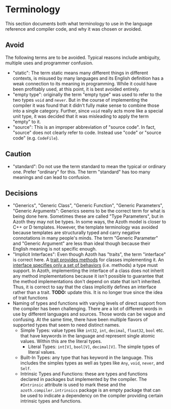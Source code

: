 # Terminology

This section documents both what terminology to use in the language reference and compiler code, and
why it was chosen or avoided.

## Avoid

The following terms are to be avoided. Typical reasons include ambiguity, multiple uses and
programmer confusion.

* "static": The term static means many different things in different contexts, is misused by many
  languages and its English definition has a weak connection to its meaning in programming. While it
  could have been profitably used, at this point, it is best avoided entirely.
* "empty type": originally the term "empty type" was used to refer to the two types `void` and
  `never`. But in the course of implementing the compiler it was found that it didn't fully make
  sense to combine those into a single category. Further, since `void` really acts more like a
  special unit type, it was decided that it was misleading to apply the term "empty" to it.
* "source": This is an improper abbreviation of "source code". In fact, "source" does not clearly
  refer to code. Instead use "code" or "source code" (e.g. `CodeFile`).

## Caution

* "standard": Do not use the term standard to mean the typical or ordinary one. Prefer "ordinary"
  for this. The term "standard" has too many meanings and can lead to confusion.

## Decisions

* "Generics", "Generic Class", "Generic Function", "Generic Parameters", "Generic Arguments":
  Generics seems to be the correct term for what is being done here. Sometimes these are called
  "Type Parameters", but in Azoth they may not be types. In some ways, the Azoth model is closer to
  C++ or D templates. However, the template terminology was avoided because templates are
  structurally typed and carry negative connotations in many people's minds. The term "Generic
  Parameter" and "Generic Argument" are less than ideal though because their English meaning is not
  specific enough.
* "Implicit Interfaces": Even though Azoth has "traits", the term "interface" is correct here. A
  [trait provides methods](https://en.wikipedia.org/wiki/Trait_(computer_programming)) for classes
  implementing it. An [interface specifies only a set of
  behaviors](https://en.wikipedia.org/wiki/Protocol_(object-oriented_programming)) (i.e. methods) a
  type must support. In Azoth, implementing the interface of a class does not inherit any method
  implementations because it isn't possible to guarantee that the method implementations don't
  depend on state that isn't inherited. Thus, it is correct to say that the class implicitly defines
  an interface rather than a trait.
  **TODO:** update this. It is no longer true since the idea of trait functions
* Naming of types and functions with varying levels of direct support from the compiler has been
  challenging. There are a lot of different words in use by different languages and sources. Those
  words can be vague and confusing. At the same time, there have been multiple flavors of supported
  types that seem to need distinct names.
  * Simple Types: value types like `int32`, `int`, `decimal`, `float32`, `bool` etc. that have
    keywords in the language and represent single atomic values. Within this are the literal types.
    * Literal Types: `int[V]`, `bool[V]`, `decimal[V]`. The simple types of literal values.
  * Built-In Types: any type that has keyword in the language. This includes the simples types as
    well as types like `Any`, `void`, `never`, and `Self`.
  * Intrinsic Types and Functions: these are types and functions declared in packages but
    implemented by the compiler. The `#Intrinsic` attribute is used to mark these and the
    `azoth.compiler.intrinsics` package is an empty package that can be used to indicate a
    dependency on the compiler providing certain intrinsic types and functions.
